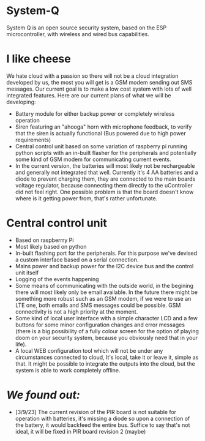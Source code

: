 # System-Q
System Q is an open source security system, based on the ESP microcontroller, with wireless and wired bus capabilities.
# I like cheese
We  hate cloud with a passion so there will not be a cloud integration developed by us, the most you will get is a GSM modem sending out SMS messages. 
Our current goal is to make a low cost system with lots of well integrated features. Here are our current plans of what we will be developing:
- Battery module for either backup power or completely wireless operation
- Siren featuring an "ahooga" horn with microphone feedback, to verify that the siren is actually functional (Bus powered due to high power requirements)
- Central control unit based on some variation of raspberry pi running python scripts with an in-built flasher for the peripherals and potentially some kind of GSM modem for communicating current events.
- In the current version, the batteries will most likely not be rechargeable and generally not integrated that well. Currently it's 4 AA batteries and a diode to prevent charging them, they are connected to the main boards voltage regulator, because connecting them directly to the uController did not feel right. One possible problem is that the board doesn't know where is it getting power from, that's rather unfortunate.

 # Central control unit
- Based on raspberrry Pi
- Most likely based on python
- In-built flashing port for the peripherals. For this purpose we've devised a custom interface based on a serial connection.
- Mains power and backup power for the I2C device bus and the control unit itself
- Logging of the events happening
- Some means of communicating with the outside world, in the begining there will most likely only be email available. In the future there might be something more robust such as an GSM modem, if we were to use an LTE one, both emails and SMS messages could be possible. GSM connectivity is not a high priority at the moment.
- Some kind of local user interface with a simple character LCD and a few buttons for some minor configuration changes and error messages (there is a big possibility of a fully colour screen for the option of playing doom on your security system, because you obviously need that in your life).
- A local WEB configuration tool which will not be under any circumstances connected to cloud, It's local, take it or leave it, simple as that. It might be possible to integrate the outputs into the cloud, but the system is able to work completely offline.

# *We found out:*
- [3/9/23] The current revision of the PIR board is not suitable for operation with batteries, it's missing a diode so upon a connection of the battery, it would backfeed the entire bus. Suffice to say that's not ideal, it will be fixed in PIR board revision 2 (maybe)
